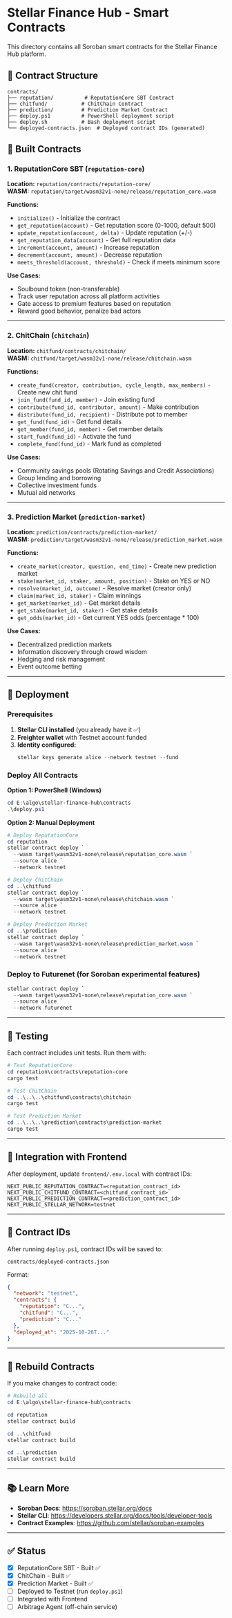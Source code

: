 # Stellar Finance Hub - Smart Contracts

This directory contains all Soroban smart contracts for the Stellar Finance Hub platform.

## 📁 Contract Structure

```
contracts/
├── reputation/          # ReputationCore SBT Contract
├── chitfund/           # ChitChain Contract  
├── prediction/         # Prediction Market Contract
├── deploy.ps1          # PowerShell deployment script
├── deploy.sh           # Bash deployment script
└── deployed-contracts.json  # Deployed contract IDs (generated)
```

## 🔨 Built Contracts

### 1. **ReputationCore SBT** (`reputation-core`)
**Location:** `reputation/contracts/reputation-core/`  
**WASM:** `reputation/target/wasm32v1-none/release/reputation_core.wasm`

**Functions:**
- `initialize()` - Initialize the contract
- `get_reputation(account)` - Get reputation score (0-1000, default 500)
- `update_reputation(account, delta)` - Update reputation (+/-)
- `get_reputation_data(account)` - Get full reputation data
- `increment(account, amount)` - Increase reputation
- `decrement(account, amount)` - Decrease reputation
- `meets_threshold(account, threshold)` - Check if meets minimum score

**Use Cases:**
- Soulbound token (non-transferable)
- Track user reputation across all platform activities
- Gate access to premium features based on reputation
- Reward good behavior, penalize bad actors

---

### 2. **ChitChain** (`chitchain`)
**Location:** `chitfund/contracts/chitchain/`  
**WASM:** `chitfund/target/wasm32v1-none/release/chitchain.wasm`

**Functions:**
- `create_fund(creator, contribution, cycle_length, max_members)` - Create new chit fund
- `join_fund(fund_id, member)` - Join existing fund
- `contribute(fund_id, contributor, amount)` - Make contribution
- `distribute(fund_id, recipient)` - Distribute pot to member
- `get_fund(fund_id)` - Get fund details
- `get_member(fund_id, member)` - Get member details
- `start_fund(fund_id)` - Activate the fund
- `complete_fund(fund_id)` - Mark fund as completed

**Use Cases:**
- Community savings pools (Rotating Savings and Credit Associations)
- Group lending and borrowing
- Collective investment funds
- Mutual aid networks

---

### 3. **Prediction Market** (`prediction-market`)
**Location:** `prediction/contracts/prediction-market/`  
**WASM:** `prediction/target/wasm32v1-none/release/prediction_market.wasm`

**Functions:**
- `create_market(creator, question, end_time)` - Create new prediction market
- `stake(market_id, staker, amount, position)` - Stake on YES or NO
- `resolve(market_id, outcome)` - Resolve market (creator only)
- `claim(market_id, staker)` - Claim winnings
- `get_market(market_id)` - Get market details
- `get_stake(market_id, staker)` - Get stake details
- `get_odds(market_id)` - Get current YES odds (percentage * 100)

**Use Cases:**
- Decentralized prediction markets
- Information discovery through crowd wisdom
- Hedging and risk management
- Event outcome betting

---

## 🚀 Deployment

### Prerequisites
1. **Stellar CLI installed** (you already have it ✅)
2. **Freighter wallet** with Testnet account funded
3. **Identity configured:**
   ```powershell
   stellar keys generate alice --network testnet --fund
   ```

### Deploy All Contracts

**Option 1: PowerShell (Windows)**
```powershell
cd E:\algo\stellar-finance-hub\contracts
.\deploy.ps1
```

**Option 2: Manual Deployment**
```powershell
# Deploy ReputationCore
cd reputation
stellar contract deploy `
  --wasm target\wasm32v1-none\release\reputation_core.wasm `
  --source alice `
  --network testnet

# Deploy ChitChain
cd ..\chitfund
stellar contract deploy `
  --wasm target\wasm32v1-none\release\chitchain.wasm `
  --source alice `
  --network testnet

# Deploy Prediction Market
cd ..\prediction
stellar contract deploy `
  --wasm target\wasm32v1-none\release\prediction_market.wasm `
  --source alice `
  --network testnet
```

### Deploy to Futurenet (for Soroban experimental features)
```powershell
stellar contract deploy `
  --wasm target\wasm32v1-none\release\reputation_core.wasm `
  --source alice `
  --network futurenet
```

---

## 🧪 Testing

Each contract includes unit tests. Run them with:

```powershell
# Test ReputationCore
cd reputation\contracts\reputation-core
cargo test

# Test ChitChain
cd ..\..\..\chitfund\contracts\chitchain
cargo test

# Test Prediction Market
cd ..\..\..\prediction\contracts\prediction-market
cargo test
```

---

## 🔗 Integration with Frontend

After deployment, update `frontend/.env.local` with contract IDs:

```env
NEXT_PUBLIC_REPUTATION_CONTRACT=<reputation_contract_id>
NEXT_PUBLIC_CHITFUND_CONTRACT=<chitfund_contract_id>
NEXT_PUBLIC_PREDICTION_CONTRACT=<prediction_contract_id>
NEXT_PUBLIC_STELLAR_NETWORK=testnet
```

---

## 📝 Contract IDs

After running `deploy.ps1`, contract IDs will be saved to:
```
contracts/deployed-contracts.json
```

Format:
```json
{
  "network": "testnet",
  "contracts": {
    "reputation": "C...",
    "chitfund": "C...",
    "prediction": "C..."
  },
  "deployed_at": "2025-10-26T..."
}
```

---

## 🔧 Rebuild Contracts

If you make changes to contract code:

```powershell
# Rebuild all
cd E:\algo\stellar-finance-hub\contracts

cd reputation
stellar contract build

cd ..\chitfund
stellar contract build

cd ..\prediction
stellar contract build
```

---

## 📚 Learn More

- **Soroban Docs**: https://soroban.stellar.org/docs
- **Stellar CLI**: https://developers.stellar.org/docs/tools/developer-tools
- **Contract Examples**: https://github.com/stellar/soroban-examples

---

## ✅ Status

- [x] ReputationCore SBT - Built ✅
- [x] ChitChain - Built ✅
- [x] Prediction Market - Built ✅
- [ ] Deployed to Testnet (run `deploy.ps1`)
- [ ] Integrated with Frontend
- [ ] Arbitrage Agent (off-chain service)
